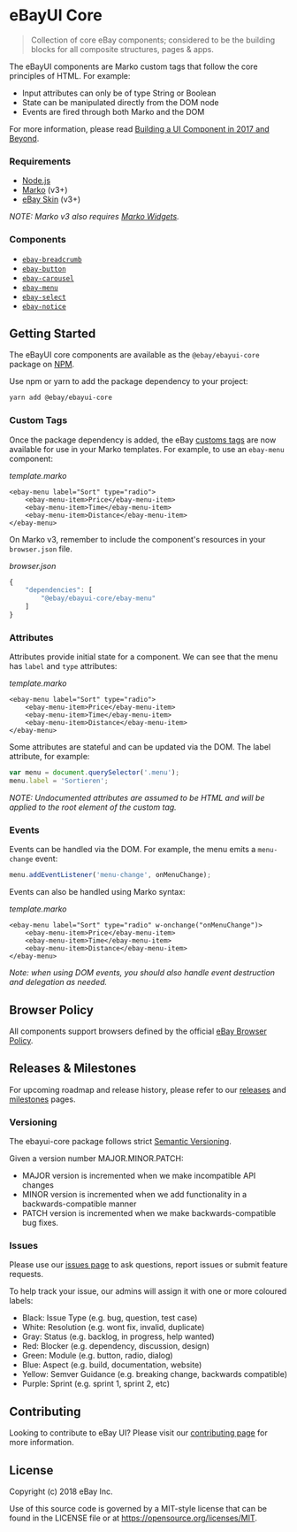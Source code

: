 # eBayUI Core

> Collection of core eBay components; considered to be the building blocks for all composite structures, pages &amp; apps.

The eBayUI components are Marko custom tags that follow the core principles of HTML. For example:

- Input attributes can only be of type String or Boolean
- State can be manipulated directly from the DOM node
- Events are fired through both Marko and the DOM

For more information, please read [Building a UI Component in 2017 and Beyond](https://medium.com/@senthil_hi/building-a-ui-component-in-2017-and-beyond-1f6d5c4d464).

### Requirements

* [Node.js](https://nodejs.org/en/)
* [Marko](https://markojs.com) (v3+)
* [eBay Skin](https://ebay.github.io/skin/) (v3+)

*NOTE: Marko v3 also requires [Marko Widgets](https://github.com/marko-js/marko-widgets).*

### Components
* [`ebay-breadcrumb`](https://github.com/eBay/ebayui-core/tree/master/src/components/ebay-breadcrumb)
* [`ebay-button`](https://github.com/eBay/ebayui-core/tree/master/src/components/ebay-button)
* [`ebay-carousel`](https://github.com/eBay/ebayui-core/tree/master/src/components/ebay-carousel)
* [`ebay-menu`](https://github.com/eBay/ebayui-core/tree/master/src/components/ebay-menu)
* [`ebay-select`](https://github.com/eBay/ebayui-core/tree/master/src/components/ebay-select)
* [`ebay-notice`](https://github.com/eBay/ebayui-core/tree/master/src/components/ebay-notice)

## Getting Started

The eBayUI core components are available as the `@ebay/ebayui-core` package on [NPM](https://www.npmjs.com/package/@ebay/ebayui-core).

Use npm or yarn to add the package dependency to your project:

```sh
yarn add @ebay/ebayui-core
```

### Custom Tags

Once the package dependency is added, the eBay [customs tags](https://markojs.com/docs/custom-tags/) are now available for use in your Marko templates. For example, to use an `ebay-menu` component:

_template.marko_
```marko
<ebay-menu label="Sort" type="radio">
    <ebay-menu-item>Price</ebay-menu-item>
    <ebay-menu-item>Time</ebay-menu-item>
    <ebay-menu-item>Distance</ebay-menu-item>
</ebay-menu>
```

On Marko v3, remember to include the component's resources in your `browser.json` file.

_browser.json_
```js
{
    "dependencies": [
        "@ebay/ebayui-core/ebay-menu"
    ]
}
```

### Attributes

Attributes provide initial state for a component. We can see that the menu has `label` and `type` attributes:

_template.marko_

```marko
<ebay-menu label="Sort" type="radio">
    <ebay-menu-item>Price</ebay-menu-item>
    <ebay-menu-item>Time</ebay-menu-item>
    <ebay-menu-item>Distance</ebay-menu-item>
</ebay-menu>
```

Some attributes are stateful and can be updated via the DOM. The label attribute, for example:

```js
var menu = document.querySelector('.menu');
menu.label = 'Sortieren';
```

*NOTE: Undocumented attributes are assumed to be HTML and will be applied to the root element of the custom tag.*

### Events

Events can be handled via the DOM. For example, the menu emits a `menu-change` event:

```js
menu.addEventListener('menu-change', onMenuChange);
```

Events can also be handled using Marko syntax:

_template.marko_

```marko
<ebay-menu label="Sort" type="radio" w-onchange("onMenuChange")>
    <ebay-menu-item>Price</ebay-menu-item>
    <ebay-menu-item>Time</ebay-menu-item>
    <ebay-menu-item>Distance</ebay-menu-item>
</ebay-menu>
```

*Note:  when using DOM events, you should also handle event destruction and delegation as needed.*

## Browser Policy

All components support browsers defined by the official [eBay Browser Policy](https://github.com/eBay/browserslist-config).

## Releases &amp; Milestones

For upcoming roadmap and release history, please refer to our [releases](https://github.com/eBay/ebayui-core/releases) and [milestones](https://github.com/eBay/ebayui-core/milestones) pages.

### Versioning

The ebayui-core package follows strict [Semantic Versioning](http://semver.org).

Given a version number MAJOR.MINOR.PATCH:

* MAJOR version is incremented when we make incompatible API changes
* MINOR version is incremented when we add functionality in a backwards-compatible manner
* PATCH version is incremented when we make backwards-compatible bug fixes.

### Issues

Please use our [issues page](https://github.com/eBay/ebayui-core/issues) to ask questions, report issues or submit feature requests.

To help track your issue, our admins will assign it with one or more coloured labels:

* Black: Issue Type (e.g. bug, question, test case)
* White: Resolution (e.g. wont fix, invalid, duplicate)
* Gray: Status (e.g. backlog, in progress, help wanted)
* Red: Blocker (e.g. dependency, discussion, design)
* Green: Module (e.g. button, radio, dialog)
* Blue: Aspect (e.g. build, documentation, website)
* Yellow: Semver Guidance (e.g. breaking change, backwards compatible)
* Purple: Sprint (e.g. sprint 1, sprint 2, etc)

## Contributing

Looking to contribute to eBay UI? Please visit our [contributing page](CONTRIBUTING.md) for more information.

## License

Copyright (c) 2018 eBay Inc.

Use of this source code is governed by a MIT-style license that can be found in the LICENSE file or at https://opensource.org/licenses/MIT.
